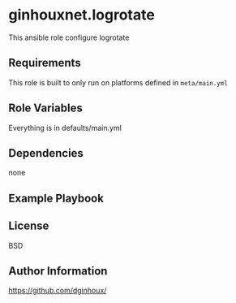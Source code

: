 ginhouxnet.logrotate
=========

This ansible role configure logrotate


Requirements
------------

This role is built to only run on platforms defined in `meta/main.yml`


Role Variables
--------------

Everything is in defaults/main.yml


Dependencies
------------

none


Example Playbook
----------------



License
-------

BSD


Author Information
------------------

https://github.com/dginhoux/
